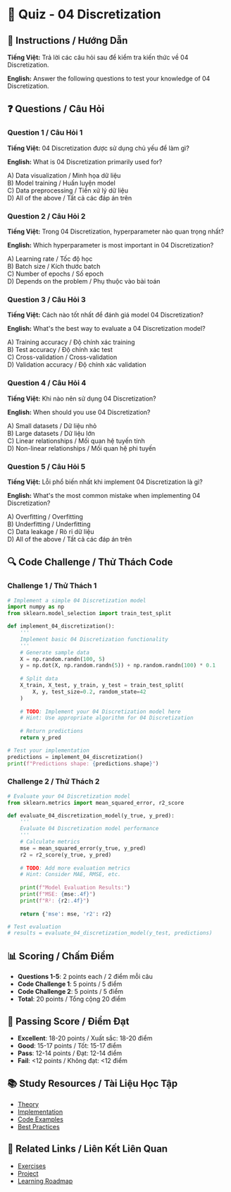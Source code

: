 # 🧠 Quiz - 04 Discretization

## 📝 Instructions / Hướng Dẫn

**Tiếng Việt:** Trả lời các câu hỏi sau để kiểm tra kiến thức về 04 Discretization.

**English:** Answer the following questions to test your knowledge of 04 Discretization.

## ❓ Questions / Câu Hỏi

### Question 1 / Câu Hỏi 1
**Tiếng Việt:** 04 Discretization được sử dụng chủ yếu để làm gì?

**English:** What is 04 Discretization primarily used for?

A) Data visualization / Minh họa dữ liệu  
B) Model training / Huấn luyện model  
C) Data preprocessing / Tiền xử lý dữ liệu  
D) All of the above / Tất cả các đáp án trên

### Question 2 / Câu Hỏi 2
**Tiếng Việt:** Trong 04 Discretization, hyperparameter nào quan trọng nhất?

**English:** Which hyperparameter is most important in 04 Discretization?

A) Learning rate / Tốc độ học  
B) Batch size / Kích thước batch  
C) Number of epochs / Số epoch  
D) Depends on the problem / Phụ thuộc vào bài toán

### Question 3 / Câu Hỏi 3
**Tiếng Việt:** Cách nào tốt nhất để đánh giá model 04 Discretization?

**English:** What's the best way to evaluate a 04 Discretization model?

A) Training accuracy / Độ chính xác training  
B) Test accuracy / Độ chính xác test  
C) Cross-validation / Cross-validation  
D) Validation accuracy / Độ chính xác validation

### Question 4 / Câu Hỏi 4
**Tiếng Việt:** Khi nào nên sử dụng 04 Discretization?

**English:** When should you use 04 Discretization?

A) Small datasets / Dữ liệu nhỏ  
B) Large datasets / Dữ liệu lớn  
C) Linear relationships / Mối quan hệ tuyến tính  
D) Non-linear relationships / Mối quan hệ phi tuyến

### Question 5 / Câu Hỏi 5
**Tiếng Việt:** Lỗi phổ biến nhất khi implement 04 Discretization là gì?

**English:** What's the most common mistake when implementing 04 Discretization?

A) Overfitting / Overfitting  
B) Underfitting / Underfitting  
C) Data leakage / Rò rỉ dữ liệu  
D) All of the above / Tất cả các đáp án trên

## 🔍 Code Challenge / Thử Thách Code

### Challenge 1 / Thử Thách 1
```python
# Implement a simple 04 Discretization model
import numpy as np
from sklearn.model_selection import train_test_split

def implement_04_discretization():
    '''
    Implement basic 04 Discretization functionality
    '''
    # Generate sample data
    X = np.random.randn(100, 5)
    y = np.dot(X, np.random.randn(5)) + np.random.randn(100) * 0.1
    
    # Split data
    X_train, X_test, y_train, y_test = train_test_split(
        X, y, test_size=0.2, random_state=42
    )
    
    # TODO: Implement your 04 Discretization model here
    # Hint: Use appropriate algorithm for 04 Discretization
    
    # Return predictions
    return y_pred

# Test your implementation
predictions = implement_04_discretization()
print(f"Predictions shape: {predictions.shape}")
```

### Challenge 2 / Thử Thách 2
```python
# Evaluate your 04 Discretization model
from sklearn.metrics import mean_squared_error, r2_score

def evaluate_04_discretization_model(y_true, y_pred):
    '''
    Evaluate 04 Discretization model performance
    '''
    # Calculate metrics
    mse = mean_squared_error(y_true, y_pred)
    r2 = r2_score(y_true, y_pred)
    
    # TODO: Add more evaluation metrics
    # Hint: Consider MAE, RMSE, etc.
    
    print(f"Model Evaluation Results:")
    print(f"MSE: {mse:.4f}")
    print(f"R²: {r2:.4f}")
    
    return {'mse': mse, 'r2': r2}

# Test evaluation
# results = evaluate_04_discretization_model(y_test, predictions)
```

## 📊 Scoring / Chấm Điểm

- **Questions 1-5**: 2 points each / 2 điểm mỗi câu
- **Code Challenge 1**: 5 points / 5 điểm
- **Code Challenge 2**: 5 points / 5 điểm
- **Total**: 20 points / Tổng cộng 20 điểm

## 🎯 Passing Score / Điểm Đạt

- **Excellent**: 18-20 points / Xuất sắc: 18-20 điểm
- **Good**: 15-17 points / Tốt: 15-17 điểm  
- **Pass**: 12-14 points / Đạt: 12-14 điểm
- **Fail**: <12 points / Không đạt: <12 điểm

## 📚 Study Resources / Tài Liệu Học Tập

- [Theory](./THEORY_04_discretization.md)
- [Implementation](./IMPLEMENTATION_04_discretization.md)
- [Code Examples](./CODE_EXAMPLES_04_discretization.md)
- [Best Practices](./BEST_PRACTICES_04_discretization.md)

## 🔗 Related Links / Liên Kết Liên Quan

- [Exercises](./EXERCISES_04_discretization.md)
- [Project](./PROJECT_04_discretization.md)
- [Learning Roadmap](./LEARNING_ROADMAP_04_discretization.md)
